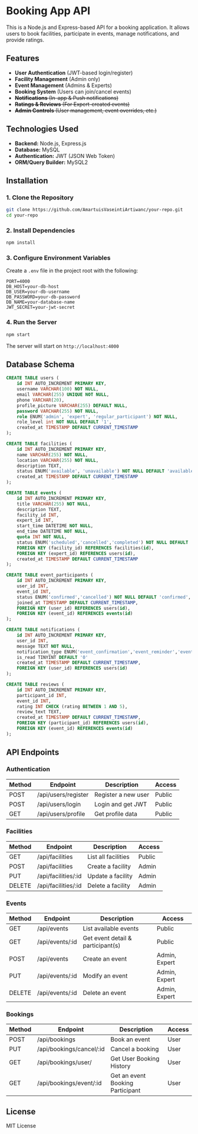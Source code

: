 # Booking App API

This is a Node.js and Express-based API for a booking application. It allows users to book facilities, participate in events, manage notifications, and provide ratings.

## Features
- **User Authentication** (JWT-based login/register)
- **Facility Management** (Admin only)
- **Event Management** (Admins & Experts)
- **Booking System** (Users can join/cancel events)
- ~~**Notifications** (In-app & Push notifications)~~
- ~~**Ratings & Reviews** (For Expert-created events)~~
- ~~**Admin Controls** (User management, event overrides, etc.)~~

## Technologies Used
- **Backend:** Node.js, Express.js
- **Database:** MySQL
- **Authentication:** JWT (JSON Web Token)
- **ORM/Query Builder:** MySQL2

## Installation
### 1. Clone the Repository
```sh
git clone https://github.com/AmartuisVaseintiArtiwanc/your-repo.git
cd your-repo
```

### 2. Install Dependencies
```sh
npm install
```

### 3. Configure Environment Variables
Create a `.env` file in the project root with the following:
```env
PORT=4000
DB_HOST=your-db-host
DB_USER=your-db-username
DB_PASSWORD=your-db-password
DB_NAME=your-database-name
JWT_SECRET=your-jwt-secret
```

### 4. Run the Server
```sh
npm start
```
The server will start on `http://localhost:4000`

## Database Schema
```sql
CREATE TABLE users (
    id INT AUTO_INCREMENT PRIMARY KEY,
    username VARCHAR(100) NOT NULL,
    email VARCHAR(255) UNIQUE NOT NULL,
    phone VARCHAR(20),
    profile_picture VARCHAR(255) DEFAULT NULL,
    password VARCHAR(255) NOT NULL,
    role ENUM('admin', 'expert', 'regular_participant') NOT NULL,
    role_level int NOT NULL DEFAULT '1',
    created_at TIMESTAMP DEFAULT CURRENT_TIMESTAMP
);

CREATE TABLE facilities (
    id INT AUTO_INCREMENT PRIMARY KEY,
    name VARCHAR(255) NOT NULL,
    location VARCHAR(255) NOT NULL,
    description TEXT,
    status ENUM('available', 'unavailable') NOT NULL DEFAULT 'available',
    created_at TIMESTAMP DEFAULT CURRENT_TIMESTAMP
);

CREATE TABLE events (
    id INT AUTO_INCREMENT PRIMARY KEY,
    title VARCHAR(255) NOT NULL,
    description TEXT,
    facility_id INT,
    expert_id INT,
    start_time DATETIME NOT NULL,
    end_time DATETIME NOT NULL,
    quota INT NOT NULL,
    status ENUM('scheduled','cancelled','completed') NOT NULL DEFAULT 'scheduled',
    FOREIGN KEY (facility_id) REFERENCES facilities(id),
    FOREIGN KEY (expert_id) REFERENCES users(id),
    created_at TIMESTAMP DEFAULT CURRENT_TIMESTAMP
);

CREATE TABLE event_participants (
    id INT AUTO_INCREMENT PRIMARY KEY,
    user_id INT,
    event_id INT,
    status ENUM('confirmed','cancelled') NOT NULL DEFAULT 'confirmed',
    joined_at TIMESTAMP DEFAULT CURRENT_TIMESTAMP,
    FOREIGN KEY (user_id) REFERENCES users(id),
    FOREIGN KEY (event_id) REFERENCES events(id)
);

CREATE TABLE notifications (
    id INT AUTO_INCREMENT PRIMARY KEY,
    user_id INT,
    message TEXT NOT NULL,
    notification_type ENUM('event_confirmation','event_reminder','event_cancellation','event_modification','session_full') DEFAULT NULL,
    is_read TINYINT DEFAULT '0'
    created_at TIMESTAMP DEFAULT CURRENT_TIMESTAMP,
    FOREIGN KEY (user_id) REFERENCES users(id)
);

CREATE TABLE reviews (
    id INT AUTO_INCREMENT PRIMARY KEY,
    participant_id INT,
    event_id INT,
    rating INT CHECK (rating BETWEEN 1 AND 5),
    review_text TEXT,
    created_at TIMESTAMP DEFAULT CURRENT_TIMESTAMP,
    FOREIGN KEY (participant_id) REFERENCES users(id),
    FOREIGN KEY (event_id) REFERENCES events(id)
);
```

## API Endpoints

### **Authentication**
| Method | Endpoint            | Description         | Access |
|--------|---------------------|---------------------|--------|
| POST   | /api/users/register | Register a new user | Public |
| POST   | /api/users/login    | Login and get JWT   | Public |
| GET    | /api/users/profile  | Get profile data    | Public |

### **Facilities**
| Method | Endpoint            | Description          | Access |
|--------|---------------------|----------------------|--------|
| GET    | /api/facilities     | List all facilities  | Public |
| POST   | /api/facilities     | Create a facility    | Admin  |
| PUT    | /api/facilities/:id | Update a facility    | Admin  |
| DELETE | /api/facilities/:id | Delete a facility    | Admin  |

### **Events**
| Method | Endpoint          | Description                       | Access        |
|--------|-------------------|-----------------------------------|---------------|
| GET    | /api/events       | List available events             | Public        |
| GET    | /api/events/:id   | Get event detail & participant(s) | Public        |
| POST   | /api/events       | Create an event                   | Admin, Expert |
| PUT    | /api/events/:id   | Modify an event                   | Admin, Expert |
| DELETE | /api/events/:id   | Delete an event                   | Admin, Expert |

### **Bookings**
| Method | Endpoint                 | Description                         | Access |
|--------|--------------------------|-------------------------------------|--------|
| POST   | /api/bookings            | Book an event                       | User   |
| PUT    | /api/bookings/cancel/:id | Cancel a booking                    | User   |
| GET    | /api/bookings/user/      | Get User Booking History            | User   |
| GET    | /api/bookings/event/:id  | Get an event Booking Participant    | User   |


## License
MIT License

